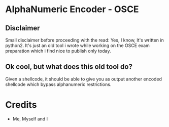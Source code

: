 # AlphaNumeric Encoder - OSCE 

## Disclaimer 
Small disclaimer before proceeding with the read: Yes, I know, It's written in python2. It's just an old tool i wrote while working on the OSCE exam preparation which i find nice
to publish only today.

## Ok cool, but what does this old tool do? 

Given a shellcode, it should be able to give you as output another encoded shellcode which bypass alphanumeric restrictions. 

# Credits 

* Me, Myself and I 
